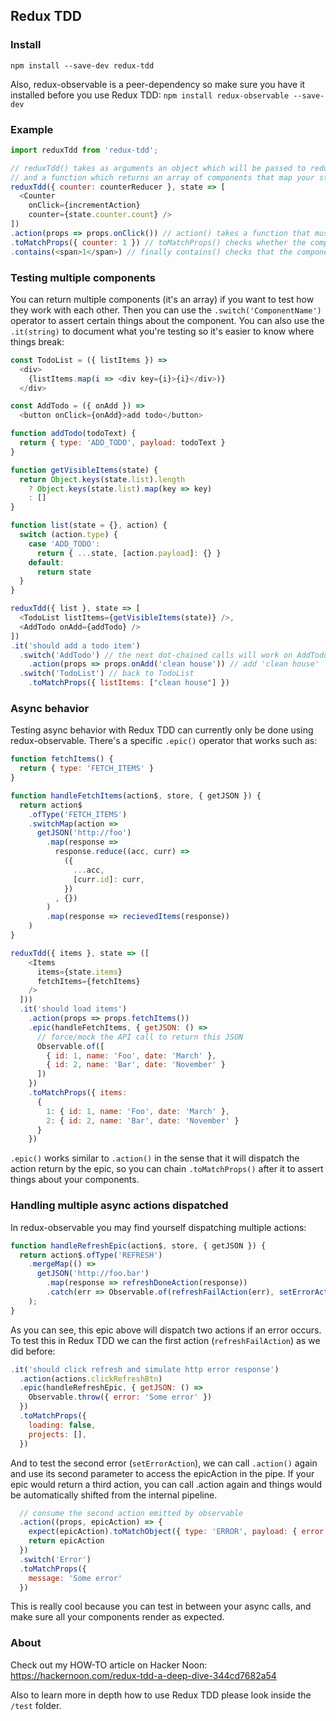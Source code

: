 ## Redux TDD

### Install

`npm install --save-dev redux-tdd`


Also, redux-observable is a peer-dependency so make sure you have it installed before you use Redux TDD: `npm install redux-observable --save-dev`

### Example

```js
import reduxTdd from 'redux-tdd';

// reduxTdd() takes as arguments an object which will be passed to redux combineReducers()
// and a function which returns an array of components that map your state to props
reduxTdd({ counter: counterReducer }, state => [
  <Counter
    onClick={incrementAction}
    counter={state.counter.count} />
])
.action(props => props.onClick()) // action() takes a function that must return a redux action
.toMatchProps({ counter: 1 }) // toMatchProps() checks whether the component took the correct props
.contains(<span>1</span>) // finally contains() checks that the component contains correct value
```

### Testing multiple components

You can return multiple components (it's an array) if you want to test how they work with each other. Then you can use the `.switch('ComponentName')` operator to assert certain things about the component. You can also use the `.it(string)` to document what you're testing so it's easier to know where things break:

```js
const TodoList = ({ listItems }) =>
  <div>
    {listItems.map(i => <div key={i}>{i}</div>)}
  </div>

const AddTodo = ({ onAdd }) =>
  <button onClick={onAdd}>add todo</button>

function addTodo(todoText) {
  return { type: 'ADD_TODO', payload: todoText }
}

function getVisibleItems(state) {
  return Object.keys(state.list).length
    ? Object.keys(state.list).map(key => key)
    : []
}

function list(state = {}, action) {
  switch (action.type) {
    case 'ADD_TODO':
      return { ...state, [action.payload]: {} }
    default:
      return state
  }
}

reduxTdd({ list }, state => [
  <TodoList listItems={getVisibleItems(state)} />,
  <AddTodo onAdd={addTodo} />
])
.it('should add a todo item')
  .switch('AddTodo') // the next dot-chained calls will work on AddTodo
    .action(props => props.onAdd('clean house')) // add 'clean house'
  .switch('TodoList') // back to TodoList
    .toMatchProps({ listItems: ["clean house"] })
```

### Async behavior

Testing async behavior with Redux TDD can currently only be done using redux-observable. There's a specific `.epic()` operator that works such as:

```js
function fetchItems() {
  return { type: 'FETCH_ITEMS' }
}

function handleFetchItems(action$, store, { getJSON }) {
  return action$
    .ofType('FETCH_ITEMS')
    .switchMap(action =>
      getJSON('http://foo')
        .map(response =>
          response.reduce((acc, curr) =>
            ({
              ...acc,
              [curr.id]: curr,
            })
          , {})
        )
        .map(response => recievedItems(response))
    )
}

reduxTdd({ items }, state => ([
    <Items
      items={state.items}
      fetchItems={fetchItems}
    />
  ]))
  .it('should load items')
    .action(props => props.fetchItems())
    .epic(handleFetchItems, { getJSON: () =>
      // force/mock the API call to return this JSON
      Observable.of([
        { id: 1, name: 'Foo', date: 'March' },
        { id: 2, name: 'Bar', date: 'November' }
      ])
    })
    .toMatchProps({ items:
      {
        1: { id: 1, name: 'Foo', date: 'March' },
        2: { id: 2, name: 'Bar', date: 'November' }
      }
    })
```

`.epic()` works similar to `.action()` in the sense that it will dispatch the action return by the epic, so you can chain `.toMatchProps()` after it to assert things about your components.

### Handling multiple async actions dispatched

In redux-observable you may find yourself dispatching multiple actions:

```js
function handleRefreshEpic(action$, store, { getJSON }) {
  return action$.ofType('REFRESH')
    .mergeMap(() =>
      getJSON('http://foo.bar')
        .map(response => refreshDoneAction(response))
        .catch(err => Observable.of(refreshFailAction(err), setErrorAction(err)))
    );
}
```

As you can see, this epic above will dispatch two actions if an error occurs. To test this in Redux TDD we can the first action (`refreshFailAction`) as we did before:

```js
.it('should click refresh and simulate http error response')
  .action(actions.clickRefreshBtn)
  .epic(handleRefreshEpic, { getJSON: () =>
    Observable.throw({ error: 'Some error' })
  })
  .toMatchProps({
    loading: false,
    projects: [],
  })
```

And to test the second error (`setErrorAction`), we can call `.action()` again and use its second parameter to access the epicAction in the pipe. If your epic would return a third action, you can call .action again and things would be automatically shifted from the internal pipeline.

```js
  // consume the second action emitted by observable
  .action((props, epicAction) => {
    expect(epicAction).toMatchObject({ type: 'ERROR', payload: { error: 'Some error' } })
    return epicAction
  })
  .switch('Error')
  .toMatchProps({
    message: 'Some error'
  })
```

This is really cool because you can test in between your async calls, and make sure all your components render as expected.

### About

Check out my HOW-TO article on Hacker Noon: https://hackernoon.com/redux-tdd-a-deep-dive-344cd7682a54

Also to learn more in depth how to use Redux TDD please look inside the `/test` folder.
